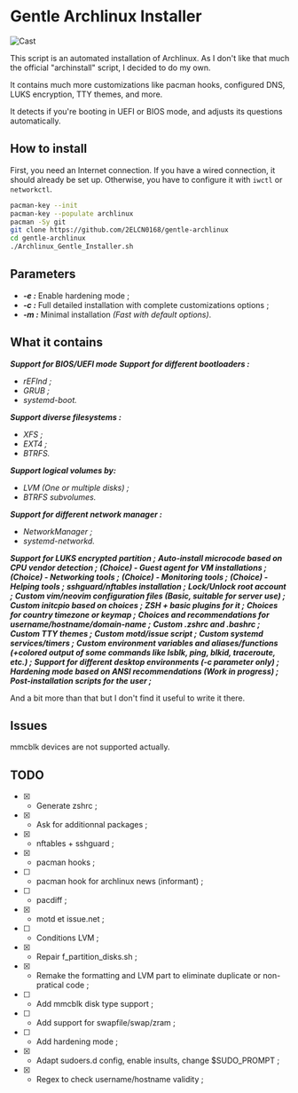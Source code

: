 # Gentle Archlinux Installer

![Cast](assets/gentle-arch.cast.gif)

This script is an automated installation of Archlinux.
As I don't like that much the official "archinstall" script, I decided to do my own.

It contains much more customizations like pacman hooks, configured DNS, LUKS encryption, TTY themes, and more.

It detects if you're booting in UEFI or BIOS mode, and adjusts its questions automatically.

## How to install

First, you need an Internet connection. If you have a wired connection, it should already be set up. Otherwise, you have to configure it with `iwctl` or `networkctl`.

```bash
pacman-key --init
pacman-key --populate archlinux
pacman -Sy git
git clone https://github.com/2ELCN0168/gentle-archlinux
cd gentle-archlinux
./Archlinux_Gentle_Installer.sh
```

## Parameters

- **_-e :_** Enable hardening mode ;
- **_-c :_** Full detailed installation with complete customizations options ;
- **_-m :_** Minimal installation _(Fast with default options)_.

## What it contains

**_Support for BIOS/UEFI mode_**
**_Support for different bootloaders :_**

- _rEFInd ;_
- _GRUB ;_
- _systemd-boot._

**_Support diverse filesystems :_**

- _XFS ;_
- _EXT4 ;_
- _BTRFS._

**_Support logical volumes by:_**

- _LVM (One or multiple disks) ;_
- _BTRFS subvolumes._

**_Support for different network manager :_**

- _NetworkManager ;_
- _systemd-networkd._

**_Support for LUKS encrypted partition ;_**
**_Auto-install microcode based on CPU vendor detection ;_**
**_(Choice) - Guest agent for VM installations ;_**
**_(Choice) - Networking tools ;_**
**_(Choice) - Monitoring tools ;_**
**_(Choice) - Helping tools ;_**
**_sshguard/nftables installation ;_**
**_Lock/Unlock root account ;_**
**_Custom vim/neovim configuration files (Basic, suitable for server use) ;_**
**_Custom initcpio based on choices ;_**
**_ZSH + basic plugins for it ;_**
**_Choices for country timezone or keymap ;_**
**_Choices and recommendations for username/hostname/domain-name ;_**
**_Custom .zshrc and .bashrc ;_**
**_Custom TTY themes ;_**
**_Custom motd/issue script ;_**
**_Custom systemd services/timers ;_**
**_Custom environment variables and aliases/functions (+colored output of some commands like lsblk, ping, blkid, traceroute, etc.) ;_**
**_Support for different desktop environments (-c parameter only) ;_**
**_Hardening mode based on ANSI recommendations (Work in progress) ;_**
**_Post-installation scripts for the user ;_**

And a bit more than that but I don't find it useful to write it there.

## Issues

mmcblk devices are not supported actually.

## TODO

- [x] - Generate zshrc ;
- [x] - Ask for additionnal packages ;
- [x] - nftables + sshguard ;
- [x] - pacman hooks ;
- [ ] - pacman hook for archlinux news (informant) ;
- [ ] - pacdiff ;
- [x] - motd et issue.net ;
- [ ] - Conditions LVM ;
- [x] - Repair f_partition_disks.sh ;
- [x] - Remake the formatting and LVM part to eliminate duplicate or non-pratical code ;
- [ ] - Add mmcblk disk type support ;
- [ ] - Add support for swapfile/swap/zram ;
- [ ] - Add hardening mode ;
- [x] - Adapt sudoers.d config, enable insults, change $SUDO_PROMPT ;
- [x] - Regex to check username/hostname validity ;
